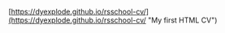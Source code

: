 [https://dyexplode.github.io/rsschool-cv/](https://dyexplode.github.io/rsschool-cv/ "My first HTML CV")